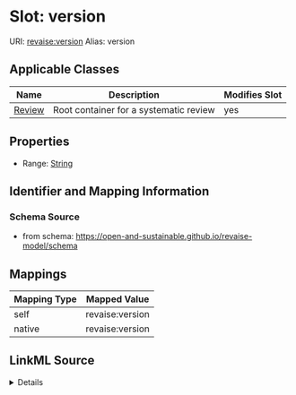 

# Slot: version 



URI: [revaise:version](https://open-and-sustainable.github.io/revaise-model/schema/version)
Alias: version

<!-- no inheritance hierarchy -->





## Applicable Classes

| Name | Description | Modifies Slot |
| --- | --- | --- |
| [Review](Review.md) | Root container for a systematic review |  yes  |






## Properties

* Range: [String](String.md)




## Identifier and Mapping Information






### Schema Source


* from schema: https://open-and-sustainable.github.io/revaise-model/schema




## Mappings

| Mapping Type | Mapped Value |
| ---  | ---  |
| self | revaise:version |
| native | revaise:version |




## LinkML Source

<details>
```yaml
name: version
from_schema: https://open-and-sustainable.github.io/revaise-model/schema
rank: 1000
alias: version
domain_of:
- Review
range: string

```
</details>